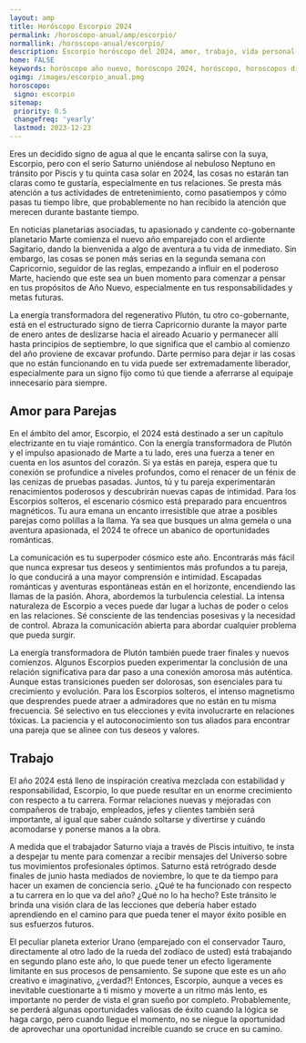 ```yaml
---
layout: amp
title: Horóscopo Escorpio 2024 
permalink: /horoscopo-anual/amp/escorpio/
normallink: /horoscopo-anual/escorpio/
description: Escorpio horóscopo del 2024, amor, trabajo, vida personal. Todas las predicciones para Escorpio 2024 gratis. Disfruta este año nuevo.
home: FALSE
keywords: horóscopo año nuevo, horóscopo 2024, horóscopo, horoscopos diarios gratis del dia de hoy, horóscopo diario gratis,horóscopo ano nuevo 2024, horóscopo esperanza gracia, horoscopo Escorpio 2024, horoscop, horóscopos gratis, horoscopo Escorpio, horoscopo Escorpio 2024 gratis, Tarot, Astrologia, Zodíaco, Escorpio, horoscopo gratis,tarot en femenino,videncia gratuita,horoscopos gratuitos,horóscopos, astrologia,videncia gratis
ogimg: /images/escorpio_anual.png
horoscopo:
 signo: escorpio
sitemap:
 priority: 0.5
 changefreq: 'yearly'
 lastmod: 2023-12-23
---
```





Eres un decidido signo de agua al que le encanta salirse con la suya, Escorpio, pero con el serio Saturno uniéndose al nebuloso Neptuno en tránsito por Piscis y tu quinta casa solar en 2024, las cosas no estarán tan claras como te gustaría, especialmente en tus relaciones. Se presta más atención a tus actividades de entretenimiento, como pasatiempos y cómo pasas tu tiempo libre, que probablemente no han recibido la atención que merecen durante bastante tiempo.

En noticias planetarias asociadas, tu apasionado y candente co-gobernante planetario Marte comienza el nuevo año emparejado con el ardiente Sagitario, dando la bienvenida a algo de aventura a tu vida de inmediato. Sin embargo, las cosas se ponen más serias en la segunda semana con Capricornio, seguidor de las reglas, empezando a influir en el poderoso Marte, haciendo que este sea un buen momento para comenzar a pensar en tus propósitos de Año Nuevo, especialmente en tus responsabilidades y metas futuras.

La energía transformadora del regenerativo Plutón, tu otro co-gobernante, está en el estructurado signo de tierra Capricornio durante la mayor parte de enero antes de deslizarse hacia el aireado Acuario y permanecer allí hasta principios de septiembre, lo que significa que el cambio al comienzo del año proviene de excavar profundo. Darte permiso para dejar ir las cosas que no están funcionando en tu vida puede ser extremadamente liberador, especialmente para un signo fijo como tú que tiende a aferrarse al equipaje innecesario para siempre.

## Amor para Parejas

En el ámbito del amor, Escorpio, el 2024 está destinado a ser un capítulo electrizante en tu viaje romántico. Con la energía transformadora de Plutón y el impulso apasionado de Marte a tu lado, eres una fuerza a tener en cuenta en los asuntos del corazón. Si ya estás en pareja, espera que tu conexión se profundice a niveles profundos, como el renacer de un fénix de las cenizas de pruebas pasadas. Juntos, tú y tu pareja experimentarán renacimientos poderosos y descubrirán nuevas capas de intimidad. Para los Escorpios solteros, el escenario cósmico está preparado para encuentros magnéticos. Tu aura emana un encanto irresistible que atrae a posibles parejas como polillas a la llama. Ya sea que busques un alma gemela o una aventura apasionada, el 2024 te ofrece un abanico de oportunidades románticas.

La comunicación es tu superpoder cósmico este año. Encontrarás más fácil que nunca expresar tus deseos y sentimientos más profundos a tu pareja, lo que conducirá a una mayor comprensión e intimidad. Escapadas románticas y aventuras espontáneas están en el horizonte, encendiendo las llamas de la pasión. Ahora, abordemos la turbulencia celestial. La intensa naturaleza de Escorpio a veces puede dar lugar a luchas de poder o celos en las relaciones. Sé consciente de las tendencias posesivas y la necesidad de control. Abraza la comunicación abierta para abordar cualquier problema que pueda surgir.

La energía transformadora de Plutón también puede traer finales y nuevos comienzos. Algunos Escorpios pueden experimentar la conclusión de una relación significativa para dar paso a una conexión amorosa más auténtica. Aunque estas transiciones pueden ser dolorosas, son esenciales para tu crecimiento y evolución. Para los Escorpios solteros, el intenso magnetismo que desprendes puede atraer a admiradores que no están en tu misma frecuencia. Sé selectivo en tus elecciones y evita involucrarte en relaciones tóxicas. La paciencia y el autoconocimiento son tus aliados para encontrar una pareja que se alinee con tus deseos y valores.



## Trabajo

El año 2024 está lleno de inspiración creativa mezclada con estabilidad y responsabilidad, Escorpio, lo que puede resultar en un enorme crecimiento con respecto a tu carrera. Formar relaciones nuevas y mejoradas con compañeros de trabajo, empleados, jefes y clientes también será importante, al igual que saber cuándo soltarse y divertirse y cuándo acomodarse y ponerse manos a la obra.

A medida que el trabajador Saturno viaja a través de Piscis intuitivo, te insta a despejar tu mente para comenzar a recibir mensajes del Universo sobre tus movimientos profesionales óptimos. Saturno está retrógrado desde finales de junio hasta mediados de noviembre, lo que te da tiempo para hacer un examen de conciencia serio. ¿Qué te ha funcionado con respecto a tu carrera en lo que va del año? ¿Qué no lo ha hecho? Este tránsito le brinda una visión clara de las lecciones que debería haber estado aprendiendo en el camino para que pueda tener el mayor éxito posible en sus esfuerzos futuros.

El peculiar planeta exterior Urano (emparejado con el conservador Tauro, directamente al otro lado de la rueda del zodíaco de usted) está trabajando en segundo plano este año, lo que puede tener un efecto ligeramente limitante en sus procesos de pensamiento. Se supone que este es un año creativo e imaginativo, ¿verdad?! Entonces, Escorpio, aunque a veces es inevitable cuestionarte a ti mismo y moverte a un ritmo más lento, es importante no perder de vista el gran sueño por completo. Probablemente, se perderá algunas oportunidades valiosas de éxito cuando la lógica se haga cargo, pero cuando llegue el momento, no se niegue la oportunidad de aprovechar una oportunidad increíble cuando se cruce en su camino.

